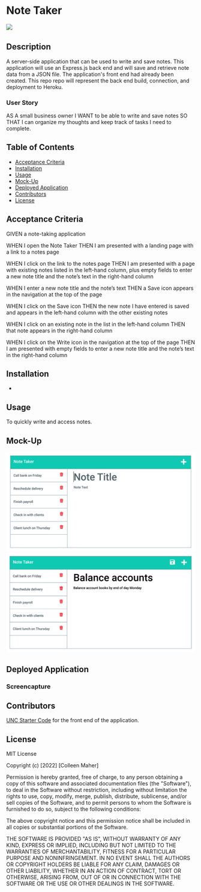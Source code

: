 # Note Taker
<a href="#license"><img src="https://img.shields.io/badge/license-mit-informational"></img></a>

## Description
A server-side application that can be used to write and save notes. This application will use an Express.js back end and will save and retrieve note data from a JSON file. The application's front end had already been created. This repo repo will represent the back end build, connection, and deployment to Heroku.

### User Story
AS A small business owner
I WANT to be able to write and save notes
SO THAT I can organize my thoughts and keep track of tasks I need to complete.

## Table of Contents
- <a href="#acceptance-criteria">Acceptance Criteria</a>
- <a href="#installation">Installation</a>
- <a href="#usage">Usage</a>
- <a href="#mock-up">Mock-Up</a>
- <a href="#deployed-application">Deployed Application</a>
- <a href="contributors">Contributors</a>
- <a href="#license">License</a>


## Acceptance Criteria
GIVEN a note-taking application

WHEN I open the Note Taker
THEN I am presented with a landing page with a link to a notes page

WHEN I click on the link to the notes page
THEN I am presented with a page with existing notes listed in the left-hand column, plus empty fields to enter a new note title and the note’s text in the right-hand column

WHEN I enter a new note title and the note’s text
THEN a Save icon appears in the navigation at the top of the page

WHEN I click on the Save icon
THEN the new note I have entered is saved and appears in the left-hand column with the other existing notes

WHEN I click on an existing note in the list in the left-hand column
THEN that note appears in the right-hand column

WHEN I click on the Write icon in the navigation at the top of the page
THEN I am presented with empty fields to enter a new note title and the note’s text in the right-hand column

## Installation
- 
## Usage
To quickly write and access notes.

## Mock-Up
<img src="./images/11-express-homework-demo-01.png">
<img src="./images/11-express-homework-demo-02.png">

## Deployed Application
### Screencapture

## Contributors
<a href="https://github.com/coding-boot-camp/miniature-eureka">UNC Starter Code</a> for the front end of the application.

## License
MIT License

Copyright (c) [2022] [Colleen Maher]

Permission is hereby granted, free of charge, to any person obtaining a copy
of this software and associated documentation files (the "Software"), to deal
in the Software without restriction, including without limitation the rights
to use, copy, modify, merge, publish, distribute, sublicense, and/or sell
copies of the Software, and to permit persons to whom the Software is
furnished to do so, subject to the following conditions:

The above copyright notice and this permission notice shall be included in all
copies or substantial portions of the Software.

THE SOFTWARE IS PROVIDED "AS IS", WITHOUT WARRANTY OF ANY KIND, EXPRESS OR
IMPLIED, INCLUDING BUT NOT LIMITED TO THE WARRANTIES OF MERCHANTABILITY,
FITNESS FOR A PARTICULAR PURPOSE AND NONINFRINGEMENT. IN NO EVENT SHALL THE
AUTHORS OR COPYRIGHT HOLDERS BE LIABLE FOR ANY CLAIM, DAMAGES OR OTHER
LIABILITY, WHETHER IN AN ACTION OF CONTRACT, TORT OR OTHERWISE, ARISING FROM,
OUT OF OR IN CONNECTION WITH THE SOFTWARE OR THE USE OR OTHER DEALINGS IN THE
SOFTWARE.